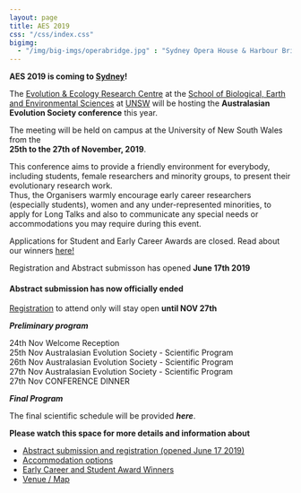 ```yaml
---
layout: page
title: AES 2019
css: "/css/index.css"
bigimg:
  - "/img/big-imgs/operabridge.jpg" : "Sydney Opera House & Harbour Bridge"
---
```



**AES 2019 is coming to [Sydney](https://www.sydney.com/)!**

The [Evolution & Ecology Research Centre](http://www.eerc.unsw.edu.au/) at the [School of Biological, Earth and Environmental Sciences](https://www.bees.unsw.edu.au/)  at [UNSW](https://www.unsw.edu.au/) will be hosting the **Australasian Evolution Society conference** this year. 

The meeting will be held on campus at the University of New South Wales from the  
**25th to the 27th of November, 2019**.

This conference aims to provide a friendly environment for everybody, including students, female researchers and minority groups, to present their evolutionary research work.   
Thus, the Organisers warmly encourage early career researchers (especially students), women and any under-represented minorities, to apply for Long Talks and also to communicate any special needs or accommodations you may require during this event.   

Applications for Student and Early Career Awards are closed. Read about our winners [here!](http://ausevo.com/2019-08-08-AES_Award_Winners/)   

Registration and Abstract submisson has opened **June 17th 2019**   

#### Abstract submission has now officially ended      
[Registration](https://aes.corsizio.com/c/5cee085f0c0f597e06f7e964) to attend only will stay open **until NOV 27th**   

   
   
***Preliminary program***  

  24th Nov Welcome Reception  
  25th Nov Australasian Evolution Society - Scientific Program  
  26th Nov Australasian Evolution Society - Scientific Program  
  27th Nov Australasian Evolution Society - Scientific Program  
  27th Nov CONFERENCE DINNER  
  

***Final Program***

The final scientific schedule will be provided ***here***.


**Please watch this space for more details and information about**   

- [Abstract submission and registration (opened June 17 2019)](http://ausevo.com/registration/)
- [Accommodation options](http://ausevo.com/accommodation/)
- [Early Career and Student Award Winners](http://ausevo.com/2019-08-08-AES_Award_Winners/)
- [Venue / Map](http://ausevo.com/map/)
